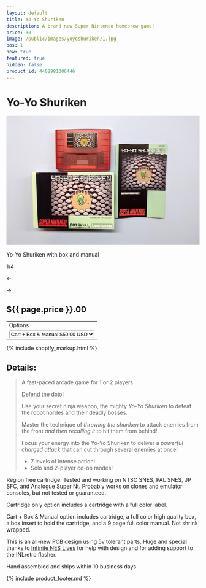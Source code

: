 ```yaml
---
layout: default
title: Yo-Yo Shuriken
description: A brand new Super Nintendo homebrew game!
price: 30
image: /public/images/yoyoshuriken/1.jpg
pos: 1
new: true
featured: true
hidden: false
product_id: 4402981306446
---
```

# Yo-Yo Shuriken

<div class="gallery">
	<img src="/public/images/yoyoshuriken/1.jpg" alt="Yo-Yo Shuriken with box and manual" id="gallery_image" onclick="cycle(1); return false;">
	<p id="gallery_subtitle">Yo-Yo Shuriken with box and manual</p>
	<p id="gallery_pos_text">1/4</p>
	<div id="gallery_nav">
		<p id="gallery_nav_left" onclick="cycle(0); return false;">←</p>
		<p id="gallery_nav_right" onclick="cycle(1); return false;">→</p>
	</div>
</div>

## ${{ page.price }}.00

<table>
<tr><td>Options</td></tr>
<tr><td>
  <select id="options-selection">
    <option value="Cartridge Only">Cartridge Only $30.00 USD</option>
    <option selected="selected" value="Cart + Box & Manual">Cart + Box & Manual $50.00 USD</option>
  </select>
</td></tr>
</table>

{% include shopify_markup.html %}

## Details:

>A fast-paced arcade game for 1 or 2 players
>
>Defend the dojo!
>
>Use your secret ninja weapon, the mighty *Yo-Yo Shuriken* to defeat the robot hordes and their deadly bosses.
>
>Master the technique  of *throwing the shuriken* to attack enemies from the front *and then recalling it* to hit them from behind!
>
>Focus your energy into the Yo-Yo Shuriken to deliver a *powerful charged attack* that can cut through several enemies at once!
>
> - 7 levels of intense action!
> - Solo and 2-player co-op modes!

Region free cartridge. Tested and working on NTSC SNES, PAL SNES, JP SFC, and Analogue Super Nt. Probably works on clones and emulator consoles, but not tested or guaranteed.

Cartridge only option includes a cartridge with a full color label.

Cart + Box & Manual option includes cartridge, a full color high quality box, a box insert to hold the cartridge, and a 9 page full color manual. Not shrink wrapped.

This is an all-new PCB design using 5v tolerant parts. Huge and special thanks to <a href="https://www.infiniteneslives.com/" target="_blank">Infinite NES Lives</a> for help with design and for adding support to the INLretro flasher.

Hand assembled and ships within 10 business days.

{% include product_footer.md %}

<script src="{{ site.baseurl }}public/js/yoyoshurikengallery.js"></script>
